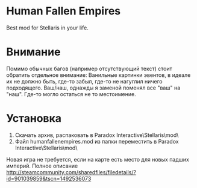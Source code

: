 # Human Fallen Empires
Best mod for Stellaris in your life.


# Внимание

Помимо обычных багов (например отсутствующий текст) стоит обратить отдельное внимание:
Ванильные картинки эвентов, в идеале их не должно быть, где-то забыл, где-то не нагуглил ничего подходящего.
Ваш/наш, однажды я заменой поменял все "ваш" на "наш". Где-то могло остаться не то местоимение.


# Установка
1. Скачать архив, распаковать в Paradox Interactive\Stellaris\mod\
2. Файл humanfallenempires.mod из папки переместить в Paradox Interactive\Stellaris\mod\

Новая игра не требуется, если на карте есть место для новых падших империй.
Полное описание http://steamcommunity.com/sharedfiles/filedetails/?id=901039859&tscn=1492536073
